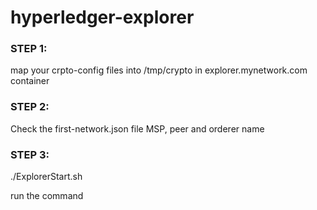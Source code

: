 # hyperledger-explorer

### STEP 1:
map your crpto-config files into /tmp/crypto in explorer.mynetwork.com container

### STEP 2:
Check the first-network.json file MSP, peer and orderer name

### STEP 3:
./ExplorerStart.sh

run the command

